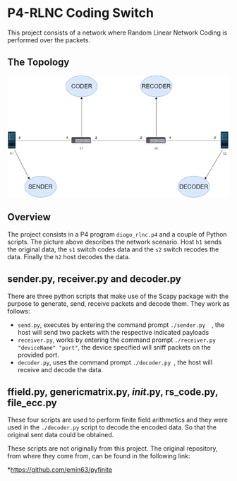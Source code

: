 P4-RLNC Coding Switch
=====
This project consists of a network where Random Linear Network Coding is performed over the packets.

## The Topology
![Image](images/rlncTopo.png "rlnc")

## Overview

The project consists in a P4 program  ```diogo_rlnc.p4``` and a couple of Python scripts.
The picture above describes the network scenario. Host ```h1``` sends the original data, the ```s1``` switch codes data and the ```s2``` switch recodes the data. Finally the ```h2```  host decodes the data.

## sender.py, receiver.py and decoder.py
There are three python scripts that make use of the Scapy package with the purpose to generate, send, receive packets and decode them.
They work as follows:

 * ```send.py```, executes by entering the command prompt ```./sender.py  ```, the host will send two packets with the respective indicated payloads
 * ```receiver.py```, works by entering the command prompt ```./receiver.py "deviceName" "port"```, the device specified will sniff packets on the provided port.
 * ```decoder.py```, uses the command prompt ```./decoder.py ```, the host will receive and decode the  data.

## ffield.py, genericmatrix.py, _init_.py, rs_code.py, file_ecc.py
These four scripts are used to perform finite field arithmetics and they were used in the  ```./decoder.py``` script to decode the encoded data. 
So that the original sent data could be obtained.

These scripts are not originally from this project. The original repository, from where they come from, can be found in the following link:

*https://github.com/emin63/pyfinite

